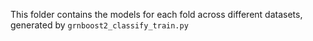 This folder contains the models for each fold across different datasets, generated by `grnboost2_classify_train.py`

